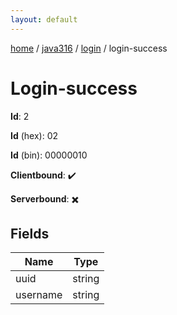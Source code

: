 ```yaml
---
layout: default
---
```


[home](/)  /  [java316](/protocol/java316)  /  [login](/protocol/java316/login)  /  login-success

# Login-success

**Id**: 2

**Id** (hex): 02

**Id** (bin): 00000010

**Clientbound**: ✔️

**Serverbound**: ✖️

## Fields

Name | Type
---|---
uuid | string
username | string

